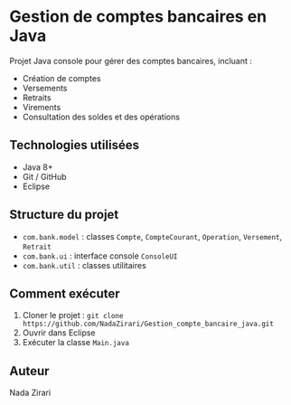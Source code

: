 
# Gestion de comptes bancaires en Java

Projet Java console pour gérer des comptes bancaires, incluant :
- Création de comptes
- Versements
- Retraits
- Virements
- Consultation des soldes et des opérations

## Technologies utilisées
- Java 8+
- Git / GitHub
- Eclipse 

## Structure du projet
- `com.bank.model` : classes `Compte`, `CompteCourant`, `Operation`, `Versement`, `Retrait`
- `com.bank.ui` : interface console `ConsoleUI`
- `com.bank.util` : classes utilitaires

## Comment exécuter
1. Cloner le projet : `git clone https://github.com/NadaZirari/Gestion_compte_bancaire_java.git `
2. Ouvrir dans Eclipse
3. Exécuter la classe `Main.java`

## Auteur
Nada Zirari

